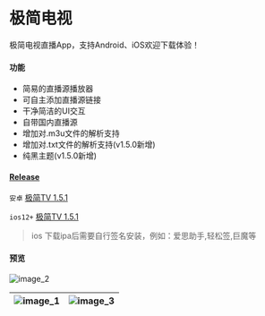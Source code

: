 # 极简电视

极简电视直播App，支持Android、iOS欢迎下载体验！

#### 功能

- 简易的直播源播放器
- 可自主添加直播源链接
- 干净简洁的UI交互
- 自带国内直播源
- 增加对.m3u文件的解析支持
- 增加对.txt文件的解析支持(v1.5.0新增)
- 纯黑主题(v1.5.0新增)

#### [Release](https://github.com/aiyakuaile/easy_tv_live/releases)

`安卓` [极简TV 1.5.1](https://github.com/aiyakuaile/easy_tv_live/releases/download/1.5.1/easyTV-1.5.1.apk)

`ios12+` [极简TV 1.5.1](https://github.com/aiyakuaile/easy_tv_live/releases/download/1.5.1/easyTV-1.5.1.ipa)

> ios 下载ipa后需要自行签名安装，例如：爱思助手,轻松签,巨魔等

#### 预览

![image_2](https://raw.githubusercontent.com/aiyakuaile/easy_tv_live/main/img_2.jpeg)

![image_1](https://raw.githubusercontent.com/aiyakuaile/easy_tv_live/main/img_1.jpeg) | ![image_3](https://raw.githubusercontent.com/aiyakuaile/easy_tv_live/main/img_3.jpeg)
---|---




